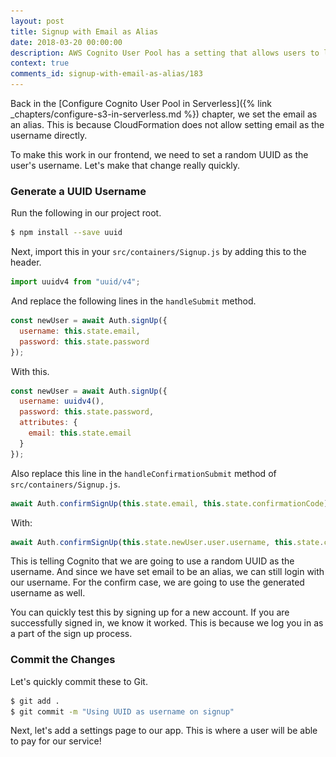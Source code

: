 ```yaml
---
layout: post
title: Signup with Email as Alias
date: 2018-03-20 00:00:00
description: AWS Cognito User Pool has a setting that allows users to login with their email as their username. To implement this we need to set the username to a auto-generated unique id and set the email attribute.
context: true
comments_id: signup-with-email-as-alias/183
---
```


Back in the [Configure Cognito User Pool in Serverless]({% link _chapters/configure-s3-in-serverless.md %}) chapter, we set the email as an alias. This is because CloudFormation does not allow setting email as the username directly.

To make this work in our frontend, we need to set a random UUID as the user's username. Let's make that change really quickly.

### Generate a UUID Username

<img class="code-marker" src="/assets/s.png" />Run the following in our project root.

``` bash
$ npm install --save uuid
```

<img class="code-marker" src="/assets/s.png" />Next, import this in your `src/containers/Signup.js` by adding this to the header.

``` js
import uuidv4 from "uuid/v4";
```

<img class="code-marker" src="/assets/s.png" />And replace the following lines in the `handleSubmit` method.

``` js
const newUser = await Auth.signUp({
  username: this.state.email,
  password: this.state.password
});
```

<img class="code-marker" src="/assets/s.png" />With this.

``` js
const newUser = await Auth.signUp({
  username: uuidv4(),
  password: this.state.password,
  attributes: {
    email: this.state.email
  }
});
```

<img class="code-marker" src="/assets/s.png" />Also replace this line in the `handleConfirmationSubmit` method of `src/containers/Signup.js`.

``` js
await Auth.confirmSignUp(this.state.email, this.state.confirmationCode);
```

<img class="code-marker" src="/assets/s.png" />With:

``` js
await Auth.confirmSignUp(this.state.newUser.user.username, this.state.confirmationCode);
```

This is telling Cognito that we are going to use a random UUID as the username. And since we have set email to be an alias, we can still login with our username. For the confirm case, we are going to use the generated username as well.

You can quickly test this by signing up for a new account. If you are successfully signed in, we know it worked. This is because we log you in as a part of the sign up process.

### Commit the Changes

Let's quickly commit these to Git.

``` bash
$ git add .
$ git commit -m "Using UUID as username on signup"
```

Next, let's add a settings page to our app. This is where a user will be able to pay for our service!
